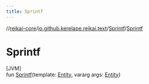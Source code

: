 ```yaml
---
title: Sprintf
---
```

//[reikai-core](../../../index.html)/[io.github.kerelape.reikai.text](../index.html)/[Sprintf](index.html)/[Sprintf](-sprintf.html)



# Sprintf



[JVM]\
fun [Sprintf](-sprintf.html)(template: [Entity](../../io.github.kerelape.reikai/-entity/index.html), vararg args: [Entity](../../io.github.kerelape.reikai/-entity/index.html))




